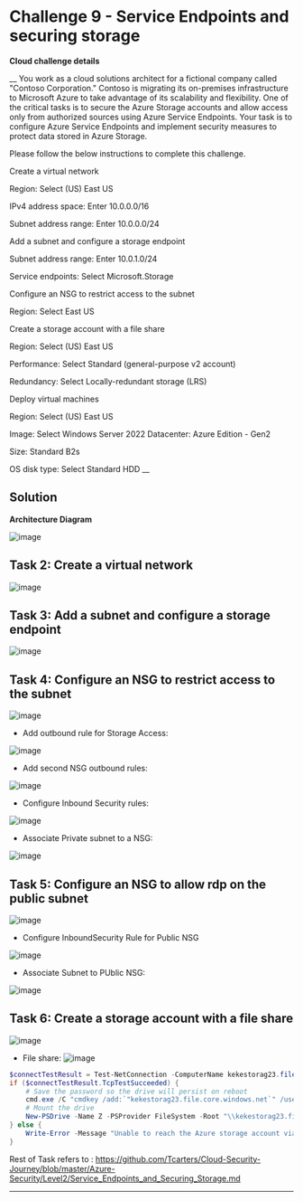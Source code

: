 # Challenge 9 - Service Endpoints and securing storage



__Cloud challenge details__

__
You work as a cloud solutions architect for a fictional company called "Contoso Corporation." Contoso is migrating its on-premises infrastructure to Microsoft Azure to take advantage of its scalability and flexibility. One of the critical tasks is to secure the Azure Storage accounts and allow access only from authorized sources using Azure Service Endpoints. Your task is to configure Azure Service Endpoints and implement security measures to protect data stored in Azure Storage.

Please follow the below instructions to complete this challenge.

Create a virtual network

Region: Select (US) East US

IPv4 address space: Enter 10.0.0.0/16

Subnet address range: Enter 10.0.0.0/24

Add a subnet and configure a storage endpoint

Subnet address range: Enter 10.0.1.0/24

Service endpoints: Select Microsoft.Storage

Configure an NSG to restrict access to the subnet

Region: Select East US

Create a storage account with a file share

Region: Select (US) East US

Performance: Select Standard (general-purpose v2 account)

Redundancy: Select Locally-redundant storage (LRS)

Deploy virtual machines 

Region: Select (US) East US

Image: Select Windows Server 2022 Datacenter: Azure Edition - Gen2 

Size: Standard B2s

OS disk type: Select Standard HDD
__

## Solution

__Architecture Diagram__

![image](https://github.com/Tcarters/Cloud-Security-Journey/assets/71230412/ccd37901-7473-410c-b6c2-b16f283f9623)

## Task 2: Create a virtual network

![image](https://github.com/Tcarters/Cloud-Security-Journey/assets/71230412/4dca9d2d-bad1-4f55-b8a1-cbc75b9b84cc)

## Task 3: Add a subnet and configure a storage endpoint

![image](https://github.com/Tcarters/Cloud-Security-Journey/assets/71230412/dc8e0442-46aa-4f0f-a353-cf5c6f017e17)

## Task 4: Configure an NSG to restrict access to the subnet

![image](https://github.com/Tcarters/Cloud-Security-Journey/assets/71230412/3484cdea-ce43-43e7-bbb0-baf586b9b248)

- Add outbound rule for Storage Access:

![image](https://github.com/Tcarters/Cloud-Security-Journey/assets/71230412/0db2a2dd-c058-4d85-a7f3-5530a31ae008)

- Add second NSG outbound rules:

![image](https://github.com/Tcarters/Cloud-Security-Journey/assets/71230412/0a1b09a4-7d13-4428-a438-75e9e7fe634d)

- Configure Inbound Security rules:


![image](https://github.com/Tcarters/Cloud-Security-Journey/assets/71230412/96fe3082-c586-4d61-8a33-84b2d09fbe8c)

- Associate Private subnet to a NSG:

![image](https://github.com/Tcarters/Cloud-Security-Journey/assets/71230412/d25bc318-9158-4b4d-9906-1e23630eac0b)


## Task 5: Configure an NSG to allow rdp on the public subnet

![image](https://github.com/Tcarters/Cloud-Security-Journey/assets/71230412/485d7d9d-5fe4-409d-936b-ef7499f5ae6c)

- Configure InboundSecurity Rule for Public NSG

![image](https://github.com/Tcarters/Cloud-Security-Journey/assets/71230412/b3ec43f9-51ae-4bbd-8cca-9c9ebf893df9)

- Associate Subnet to PUblic NSG:

![image](https://github.com/Tcarters/Cloud-Security-Journey/assets/71230412/8e1d7e53-d736-425a-9877-7824467d03bd)


## Task 6: Create a storage account with a file share

![image](https://github.com/Tcarters/Cloud-Security-Journey/assets/71230412/5dba0992-255b-4711-8277-1a3db1a37630)

- File share:
![image](https://github.com/Tcarters/Cloud-Security-Journey/assets/71230412/32700b6b-9641-4979-bbf7-8c11aa010ef1)

```ps1
$connectTestResult = Test-NetConnection -ComputerName kekestorag23.file.core.windows.net -Port 445
if ($connectTestResult.TcpTestSucceeded) {
    # Save the password so the drive will persist on reboot
    cmd.exe /C "cmdkey /add:`"kekestorag23.file.core.windows.net`" /user:`"localhost\kekestorag23`" /pass:`"EUuLbu6mbwGGBNEQEWLHPhxvwfoD/bxeVEi+GhwMphd4+a2cleXezdtwW6eiKZ66JVyzePHBva99+AStvU2zKg==`""
    # Mount the drive
    New-PSDrive -Name Z -PSProvider FileSystem -Root "\\kekestorag23.file.core.windows.net\kkefileshare23" -Persist
} else {
    Write-Error -Message "Unable to reach the Azure storage account via port 445. Check to make sure your organization or ISP is not blocking port 445, or use Azure P2S VPN, Azure S2S VPN, or Express Route to tunnel SMB traffic over a different port."
}

```

Rest of Task refers to : https://github.com/Tcarters/Cloud-Security-Journey/blob/master/Azure-Security/Level2/Service_Endpoints_and_Securing_Storage.md

- - -


